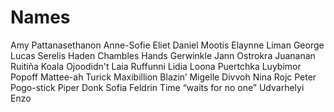 # Names

Amy Pattanasethanon
Anne-Sofie Eliet
Daniel Mootis
Elaynne Liman
George Lucas Serelis
Haden Chambles
Hands Gerwinkle
Jann Ostrokra
Juananan Ruitiña
Koala Ojoodidn't
Laia Ruffunni
Lidia Loona Puertchka
Luybimor Popoff
Mattee-ah Turick
Maxibillion Blazin’
Migelle Divvoh
Nina Rojc
Peter Pogo-stick
Piper Donk
Sofia Feldrin
Time “waits for no one” Udvarhelyi
Enzo
